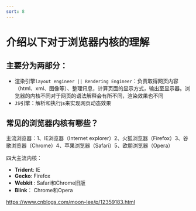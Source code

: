 ```yaml
---
sort: 8
---
```

# 介绍以下对于浏览器内核的理解

## 主要分为两部分：

* 渲染引擎`layout engineer || Rendering Engineer`：负责取得网页内容（html、xml、图像等）、整理讯息，计算页面的显示方式，输出至显示器。浏览器的内核不同对于网页的语法解释会有所不同，渲染效果也不同
* `JS`引擎：解析和执行js来实现网页动态效果

## 常见的浏览器内核有哪些？

主流浏览器：1、IE浏览器（Internet explorer）2、火狐浏览器（Firefox）3、谷歌浏览器（Chrome）4、苹果浏览器（Safari）5、欧朋浏览器（Opera）

四大主流内核：

* **Trident**: IE
* **Gecko**: Firefox
* **Webkit** : Safari和Chrome旧版
* **Blink**： Chrome和Opera

https://www.cnblogs.com/moon-lee/p/12359183.html